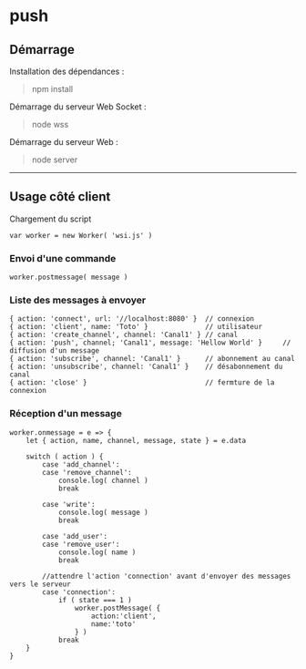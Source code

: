 # push

## Démarrage 

Installation des dépendances :

> npm install

Démarrage du serveur Web Socket :

> node wss

Démarrage du serveur Web :

> node server


___

## Usage côté client

Chargement du script

`var worker = new Worker( 'wsi.js' )`


### Envoi d'une commande

`worker.postmessage( message )`


### Liste des messages à envoyer

    { action: 'connect', url: '//localhost:8080' }  // connexion
    { action: 'client', name: 'Toto' }              // utilisateur
    { action: 'create_channel', channel: 'Canal1' } // canal
    { action: 'push', channel; 'Canal1', message: 'Hellow World' }     // diffusion d'un message
    { action: 'subscribe', channel: 'Canal1' }      // abonnement au canal
    { action: 'unsubscribe', channel: 'Canal1' }    // désabonnement du canal
    { action: 'close' }                             // fermture de la connexion


### Réception d'un message

    worker.onmessage = e => {
        let { action, name, channel, message, state } = e.data

        switch ( action ) {
            case 'add_channel':
            case 'remove_channel':
                console.log( channel )
                break 

            case 'write': 
                console.log( message )
                break 

            case 'add_user':
            case 'remove_user':
                console.log( name )
                break

            //attendre l'action 'connection' avant d'envoyer des messages vers le serveur
            case 'connection':
                if ( state === 1 )
                    worker.postMessage( { 
                        action:'client', 
                        name:'toto'
                    } )
                break
        }
    }





